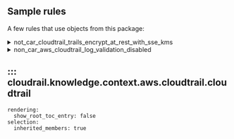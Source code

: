## Sample rules
A few rules that use objects from this package:

<details>
<summary>not_car_cloudtrail_trails_encrypt_at_rest_with_sse_kms</summary>

```python
--8<--
cloudrail/knowledge/rules/aws/non_context_aware/encryption_enforcement_rules/encrypt_at_rest/ensure_cloudtrail_encryption_kms_rule.py
--8<--
```
</details>


<details>
<summary>non_car_aws_cloudtrail_log_validation_disabled</summary>

```python
--8<--
cloudrail/knowledge/rules/aws/non_context_aware/log_validation_rules/ensure_cloudtrail_log_validation_enabled_rule.py
--8<--
```
</details>

## ::: cloudrail.knowledge.context.aws.cloudtrail.cloudtrail
    rendering:
      show_root_toc_entry: false
    selection:
      inherited_members: true
